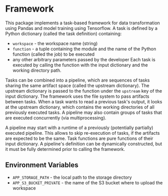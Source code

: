 # Framework

This package implements a task-based framework for data transformation using Pandas and model training using Tensorflow.
A task is defined by a Python dictionary (called the task definition) containing:
* `workspace` - the workspace name (string)
* `function` - a tuple containing the module and the name of the Python function (called the job) to be executed
* any other arbitrary parameters passed by the developer
Each task is executed by calling the function with the input dictionary and the working directory path.

Tasks can be combined into a pipeline, which are sequences of tasks sharing the same artifact space (called the upstream dictionary).
The upstream dictionary is passed to the function under the `upstream` key of the input dictionary.
The framework uses the file system to pass artifacts between tasks. When a task wants to read a previous task's output, it
looks at the upstream dictionary, which contains the working directories of all previously executed tasks. A pipeline
may also contain groups of tasks that are executed concurrently (via multiprocessing).

A pipeline may start with a runtime of a previously (potentially partially) executed pipeline. This allows to skip
re-execution of tasks, if the artifacts are expected to be the same. Task functions are pure functions of their input dictionary.
A pipeline's definition can be dynamically constructed, but it must be fully determined prior to calling the framework.
 
## Environment Variables

* `APP_STORAGE_PATH` - the local path to the storage directory
* `APP_S3_BUCKET_PRIVATE` - the name of the S3 bucket where to upload the workspace